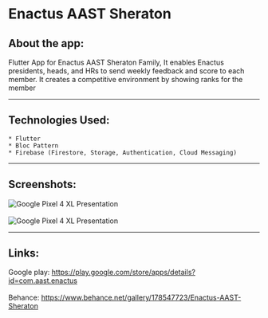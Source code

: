 # Enactus AAST Sheraton

## About the app:
   Flutter App for Enactus AAST Sheraton Family, It enables Enactus presidents, heads, and HRs to send weekly feedback and score to each member. It creates a
   competitive environment by showing ranks for the member
***

## Technologies Used:
    * Flutter
    * Bloc Pattern
    * Firebase (Firestore, Storage, Authentication, Cloud Messaging)
***

## Screenshots:
![Google Pixel 4 XL Presentation](https://github.com/MinaAashraf/Enactus-App/assets/48159614/d43f2ba0-0b89-4690-97ce-9e3454690c9c)
<br></br>
![Google Pixel 4 XL Presentation](https://github.com/MinaAashraf/Enactus-App/assets/48159614/c585d69f-3c6d-4cec-acc7-4ec4ad78137d)



***

## Links:
Google play: https://play.google.com/store/apps/details?id=com.aast.enactus
<br></br>
Behance: https://www.behance.net/gallery/178547723/Enactus-AAST-Sheraton
